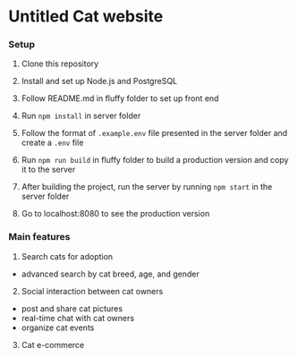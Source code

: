 # Untitled Cat website

### Setup 
1) Clone this repository

2) Install and set up Node.js and PostgreSQL 

3) Follow README.md in fluffy folder to set up front end

4) Run ```npm install``` in server folder

5) Follow the format of `.example.env` file presented in the server folder and create a `.env` file

6) Run ```npm run build``` in fluffy folder to build a production version and copy it to the server

7) After building the project, run the server by running ```npm start``` in the server folder

8) Go to localhost:8080 to see the production version



### Main features

1) Search cats for adoption
  - advanced search by cat breed, age, and gender
2) Social interaction between cat owners
  - post and share cat pictures
  - real-time chat with cat owners
  - organize cat events
3) Cat e-commerce 
  

